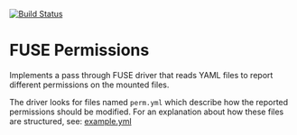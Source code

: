 [![Build Status](https://github.com/garmin/fuse-permfs/workflows/build/badge.svg?branch=master&event=push)](https://github.com/garmin/fuse-permfs/actions?query=workflow%3Abuild+event%3Apush+branch%3Amaster)
# FUSE Permissions

Implements a pass through FUSE driver that reads YAML files to report different
permissions on the mounted files.

The driver looks for files named `perm.yml` which describe how the reported
permissions should be modified. For an explanation about how these files are
structured, see: [example.yml](./example.yml)

